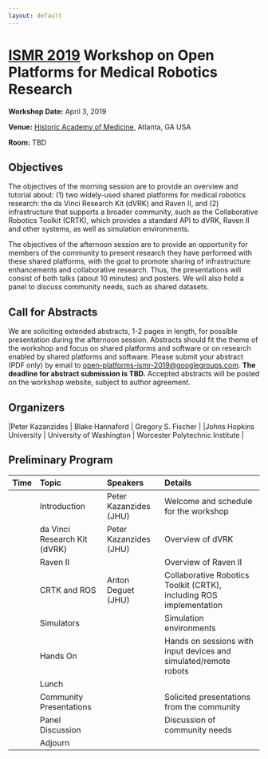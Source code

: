 ```yaml
---
layout: default
---
```


# [ISMR 2019](http://www.ismr.gatech.edu/) Workshop on Open Platforms for Medical Robotics Research

**Workshop Date:**  April 3, 2019

**Venue:** [Historic Academy of Medicine](https://academy.gatech.edu/), Atlanta, GA USA

**Room:** TBD

## Objectives

The objectives of the morning session are to provide an overview and tutorial about: (1) two widely-used shared platforms for medical robotics research: the da Vinci Research Kit (dVRK) and Raven II, and (2) infrastructure that supports a broader community, such as the Collaborative Robotics Toolkit (CRTK), which provides a standard API to dVRK, Raven II and other systems, as well as simulation environments.

The objectives of the afternoon session are to provide an opportunity for members of the community to present research they have performed with these shared platforms, with the goal to promote sharing of infrastructure enhancements and collaborative research.  Thus, the presentations will consist of both talks (about 10 minutes) and posters. We will also hold a panel to discuss community needs, such as shared datasets.

## Call for Abstracts

We are soliciting extended abstracts, 1-2 pages in length, for possible presentation during the afternoon session. Abstracts should fit the theme of the workshop and focus on shared platforms and software or on research enabled by shared platforms and software. Please submit your abstract (PDF only) by email to [open-platforms-ismr-2019@googlegroups.com](open-platforms-ismr-2019@googlegroups.com).
**The deadline for abstract submission is TBD.**
Accepted abstracts will be posted on the workshop website, subject to author agreement.

## Organizers

|Peter Kazanzides          | Blake Hannaford           | Gregory S. Fischer              |
|Johns Hopkins University  | University of Washington  | Worcester Polytechnic Institute |

## Preliminary Program

| Time  | Topic        | Speakers | Details |
|:------|:-------------|:---------|:--------|
|       | Introduction | Peter Kazanzides (JHU) | Welcome and schedule for the workshop |
|       | da Vinci Research Kit (dVRK) | Peter Kazanzides (JHU) | Overview of dVRK |
|       | Raven II    |       | Overview of Raven II |
|       | CRTK and ROS | Anton Deguet (JHU) | Collaborative Robotics Toolkit (CRTK), including ROS implementation |
|       | Simulators   |  | Simulation environments |
|       | Hands On | | Hands on sessions with input devices and simulated/remote robots |
|       | Lunch | | |
|       | Community Presentations |  | Solicited presentations from the community |
|       | Panel Discussion |  | Discussion of community needs |
|       | Adjourn | | |
